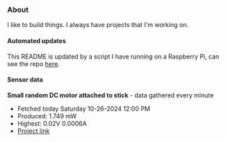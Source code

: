 ### About
I like to build things. I always have projects that I'm working on.

#### Automated updates
This README is updated by a script I have running on a Raspberry Pi, can see the repo [here](https://github.com/jdc-cunningham/raspi-git-repo-updater).

#### Sensor data


**Small random DC motor attached to stick** - data gathered every minute
- Fetched today Saturday 10-26-2024 12:00 PM
- Produced: 1.749 mW
- Highest: 0.02V 0.0006A
- [Project link](https://github.com/jdc-cunningham/turbine-raspi)